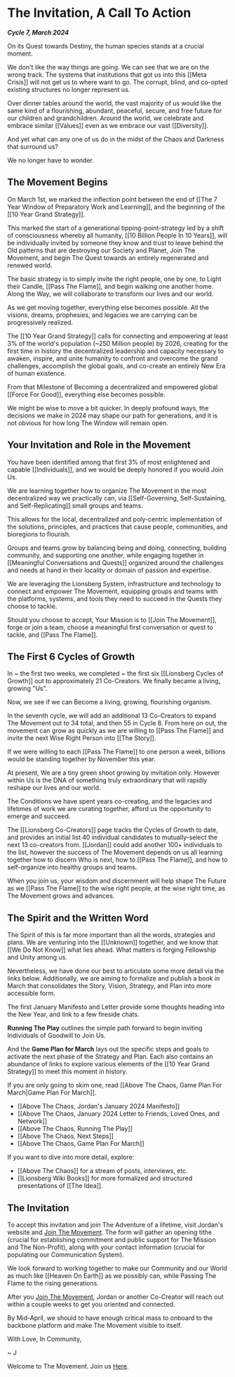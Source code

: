 # The Invitation, A Call To Action

***Cycle 7, March 2024***

On its Quest towards Destiny, the human species stands at a crucial moment. 

We don't like the way things are going. We can see that we are on the wrong track. The systems that institutions that got us into this [[Meta Crisis]] will not get us to where want to go. The corrupt, blind, and co-opted existing structures no longer represent us. 

Over dinner tables around the world, the vast majority of us would like the same kind of a flourishing, abundant, peaceful, secure, and free future for our children and grandchildren. Around the world, we celebrate and embrace similar [[Values]] even as we embrace our vast [[Diversity]]. 

And yet what can any one of us do in the midst of the Chaos and Darkness that surround us? 

We no longer have to wonder. 

## The Movement Begins 

On March 1st, we marked the inflection point between the end of [[The 7 Year Window of Preparatory Work and Learning]], and the beginning of the [[10 Year Grand Strategy]].

This marked the start of a generational tipping-point-strategy led by a shift of consciousness whereby all humanity, [[10 Billion People In 10 Years]], will be individually invited by someone they know and trust to leave behind the Old patterns that are destroying our Society and Planet, Join The Movement, and begin The Quest towards an entirely regenerated and renewed world. 

The basic strategy is to simply invite the right people, one by one, to Light their Candle, [[Pass The Flame]], and begin walking one another home. Along the Way, we will collaborate to transform our lives and our world. 

As we get moving together, everything else becomes possible. All the visions, dreams, prophesies, and legacies we are carrying can be progressively realized. 

The [[10 Year Grand Strategy]] calls for connecting and empowering at least 3% of the world's population (~250 Million people) by 2026, creating for the first time in history the decentralized leadership and capacity necessary to awaken, inspire, and unite humanity to confront and overcome the grand challenges, accomplish the global goals, and co-create an entirely New Era of human existence.  

From that Milestone of Becoming a decentralized and empowered global [[Force For Good]], everything else becomes possible. 

We might be wise to move a bit quicker. In deeply profound ways, the decisions we make in 2024 may shape our path for generations, and it is not obvious for how long The Window will remain open. 

## Your Invitation and Role in the Movement 

You have been identified among that first 3% of most enlightened and capable [[Individuals]], and we would be deeply honored if you would Join Us. 

We are learning together how to organize The Movement in the most decentralized way we practically can, via [[Self-Governing, Self-Sustaining, and Self-Replicating]] small groups and teams. 

This allows for the local, decentralized and poly-centric implementation of the solutions, principles, and practices that cause people, communities, and bioregions to flourish. 

Groups and teams grow by balancing being and doing, connecting, building community, and supporting one another, while engaging together in [[Meaningful Conversations and Quests]] organized around the challenges and needs at hand in their locality or domain of passion and expertise. 

We are leveraging the Lionsberg System, infrastructure and technology to connect and empower The Movement, equipping groups and teams with the platforms, systems, and tools they need to succeed in the Quests they choose to tackle. 

Should you choose to accept, Your Mission is to [[Join The Movement]], forge or join a team, choose a meaningful first conversation or quest to tackle, and [[Pass The Flame]]. 

## The First 6 Cycles of Growth 

In ~ the first two weeks, we completed ~ the first six [[Lionsberg Cycles of Growth]] out to approximately 21 Co-Creators. We finally became a living, growing "Us". 

Now, we see if we can Become a living, growing, flourishing organism. 

In the seventh cycle, we will add an additional 13 Co-Creators to expand The Movement out to 34 total, and then 55 in Cycle 8. From here on out, the movement can grow as quickly as we are willing to [[Pass The Flame]] and invite the next Wise Right Person into [[The Story]]. 

If we were willing to each [[Pass The Flame]] to one person a week, billions would be standing together by November this year. 

At present, We are a tiny green shoot growing by invitation only. However within Us is the DNA of something truly extraordinary that will rapidly reshape our lives and our world. 

The Conditions we have spent years co-creating, and the legacies and lifetimes of work we are curating together, afford us the opportunity to emerge and succeed. 

The [[Lionsberg Co-Creators]] page tracks the Cycles of Growth to date, and provides an initial list 40 individual candidates to mutually-select the next 13 co-creators from. [[Jordan]] could add another 100+ individuals to the list, however the success of The Movement depends on us all learning together how to discern Who is next, how to [[Pass The Flame]], and how to self-organize into healthy groups and teams. 

When you join us, your wisdom and discernment will help shape The Future as we [[Pass The Flame]]  to the wise right people, at the wise right time, as The Movement grows and advances. 

## The Spirit and the Written Word

The Spirit of this is far more important than all the words, strategies and plans. We are venturing into the [[Unknown]] together, and we know that [[We Do Not Know]] what lies ahead. What matters is forging Fellowship and Unity among us. 

Nevertheless, we have done our best to articulate some more detail via the links below. Additionally, we are aiming to formalize and publish a book in March that consolidates the Story, Vision, Strategy, and Plan into more accessible form.

The first January Manifesto and Letter provide some thoughts heading into the New Year, and link to a few fireside chats. 

**Running The Play** outlines the simple path forward to begin inviting Individuals of Goodwill to Join Us. 

And the **Game Plan for March** lays out the specific steps and goals to activate the next phase of the Strategy and Plan. Each also contains an abundance of links to explore various elements of the [[10 Year Grand Strategy]] to meet this moment in history. 

If you are only going to skim one, read [[Above The Chaos, Game Plan For March|Game Plan For March]]. 

- [[Above The Chaos, Jordan's January 2024 Manifesto]]  
- [[Above The Chaos, January 2024 Letter to Friends, Loved Ones, and Network]]  
- [[Above The Chaos, Running The Play]]  
- [[Above The Chaos, Next Steps]]  
- [[Above The Chaos, Game Plan For March]]  

If you want to dive into more detail, explore: 

- [[Above The Chaos]] for a stream of posts, interviews, etc.  
- [[Lionsberg Wiki Books]] for more formalized and structured presentations of [[The Idea]].  

## The Invitation

To accept this invitation and join The Adventure of a lifetime, visit Jordan's website and [Join The Movement](https://jordannicholas.org/join_the_movement). The form will gather an opening tithe (crucial for establishing commitment and public support for The Mission and The Non-Profit), along with your contact information (crucial for populating our Communication System). 

We look forward to working together to make our Community and our World as much like [[Heaven On Earth]] as we possibly can, while Passing The Flame to the rising generations. 

After you [Join The Movement](https://jordannicholas.org/join_the_movement), Jordan or another Co-Creator will reach out within a couple weeks to get you oriented and connected. 

By Mid-April, we should to have enough critical mass to onboard to the backbone platform and make The Movement visible to itself. 

With Love, In Community, 

~ J  

Welcome to The Movement. Join us [Here](https://jordannicholas.org/join_the_movement). 


